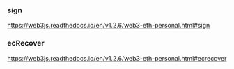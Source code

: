 ### sign

https://web3js.readthedocs.io/en/v1.2.6/web3-eth-personal.html#sign

### ecRecover

https://web3js.readthedocs.io/en/v1.2.6/web3-eth-personal.html#ecrecover
